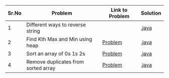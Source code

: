 |Sr.No|             Problem               |    Link to Problem                                                         |                                      Solution                                                          | 
|-----|-----------------------------------|----------------------------------------------------------------------------|--------------------------------------------------------------------------------------------------------|
|  1  |Different ways to reverse string   |                                                                            |[.java](https://github.com/asbaravkar/Problems/blob/master/ReverseString.java)                          |
|  2  |Find Kth Max and Min using heap    |[Problem](https://leetcode.com/problems/kth-largest-element-in-an-array)    |[.java](https://github.com/asbaravkar/Problems/blob/master/Problems/FindKthMaxMin.java)                 |
|  3  |Sort an array of 0s 1s 2s          |[Problem](https://leetcode.com/problems/sort-colors)                        |[.java](https://github.com/asbaravkar/Problems/blob/master/Problems/Sort012.java)                       |
|  4  |Remove duplicates from sorted array|[Problem](https://leetcode.com/problems/remove-duplicates-from-sorted-array)|[.java](https://github.com/asbaravkar/Problems/blob/master/Problems/RemoveDuplicateFromSortedArray.java)|